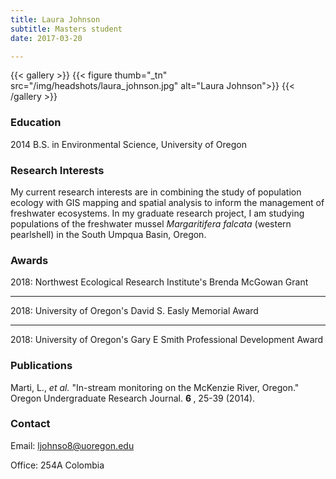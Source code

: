 ```yaml
---
title: Laura Johnson
subtitle: Masters student
date: 2017-03-20

---
```


{{< gallery >}}
  {{< figure thumb="_tn" src="/img/headshots/laura_johnson.jpg" alt="Laura Johnson">}}
{{< /gallery >}}

<!--more-->
### Education
2014 B.S. in Environmental Science, University of Oregon

### Research Interests
My current research interests are in combining the study of population ecology with GIS mapping and spatial analysis to inform the management of freshwater ecosystems. In my graduate research project, I am studying populations of the freshwater mussel _Margaritifera falcata_ (western pearlshell) in the South Umpqua Basin, Oregon. 
### Awards
2018:  Northwest Ecological Research Institute's Brenda McGowan Grant
<hr>2018:  University of Oregon's David S. Easly Memorial Award
<hr>2018:  University of Oregon's Gary E Smith Professional Development Award


### Publications
Marti, L., _et al._ "In-stream monitoring on the McKenzie River, Oregon." Oregon        Undergraduate Research Journal. <strong> 6 </strong>, 25-39 (2014). 

### Contact
Email: ljohnso8@uoregon.edu

Office: 254A Colombia


